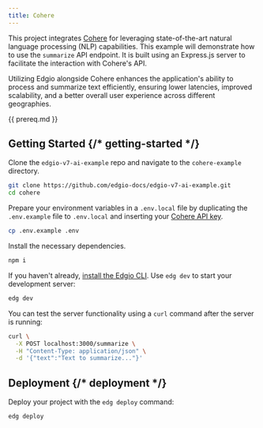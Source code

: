 ```yaml
---
title: Cohere
---
```


This project integrates [Cohere](https://cohere.ai/) for leveraging state-of-the-art natural language processing (NLP) capabilities. This example will demonstrate how to use the `summarize` API endpoint. It is built using an Express.js server to facilitate the interaction with Cohere's API.

Utilizing Edgio alongside Cohere enhances the application's ability to process and summarize text efficiently, ensuring lower latencies, improved scalability, and a better overall user experience across different geographies.

{{ prereq.md }}

## Getting Started {/* getting-started */}

Clone the `edgio-v7-ai-example` repo and navigate to the `cohere-example` directory.

```bash
git clone https://github.com/edgio-docs/edgio-v7-ai-example.git
cd cohere
```

Prepare your environment variables in a `.env.local` file by duplicating the `.env.example` file to `.env.local` and inserting your [Cohere API key](https://docs.cohere.ai/).

```bash
cp .env.example .env
```

Install the necessary dependencies.

```bash
npm i
```

If you haven't already, [install the Edgio CLI](https://docs.edg.io/guides/v7/develop/cli). Use `edg dev` to start your development server:

```bash
edg dev
```

You can test the server functionality using a `curl` command after the server is running:

```bash
curl \
  -X POST localhost:3000/summarize \
  -H "Content-Type: application/json" \
  -d '{"text":"Text to summarize..."}'
```

## Deployment {/* deployment */}

Deploy your project with the `edg deploy` command:

```bash
edg deploy
```
